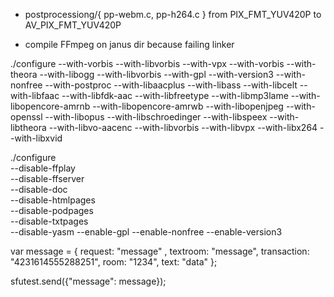 - postprocessiong/{ pp-webm.c, pp-h264.c }
from PIX_FMT_YUV420P to AV_PIX_FMT_YUV420P

- compile FFmpeg  on janus dir because failing linker


./configure  --with-vorbis --with-libvorbis --with-vpx --with-vorbis --with-theora --with-libogg --with-libvorbis --with-gpl --with-version3 --with-nonfree --with-postproc --with-libaacplus --with-libass --with-libcelt --with-libfaac --with-libfdk-aac --with-libfreetype --with-libmp3lame --with-libopencore-amrnb --with-libopencore-amrwb --with-libopenjpeg --with-openssl --with-libopus --with-libschroedinger --with-libspeex --with-libtheora --with-libvo-aacenc --with-libvorbis --with-libvpx --with-libx264 --with-libxvid


./configure \
  --disable-ffplay \
  --disable-ffserver \
  --disable-doc \
  --disable-htmlpages \
  --disable-podpages \
  --disable-txtpages \
  --disable-yasm --enable-gpl --enable-nonfree --enable-version3



var message = {
        request: "message" ,
        textroom: "message",
        transaction: "4231614555288251",
        room: "1234",
        text: "data"
    };

sfutest.send({"message": message});

